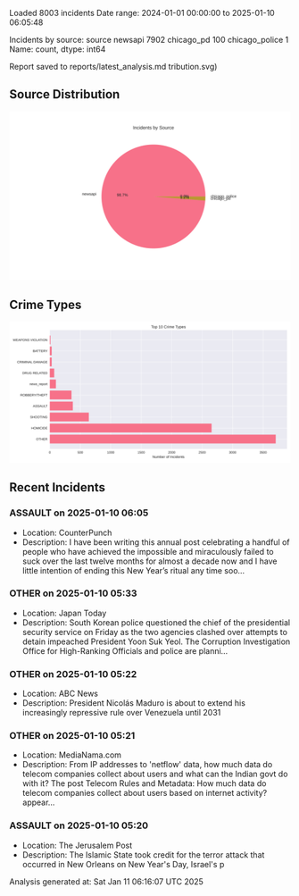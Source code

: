 
Loaded 8003 incidents
Date range: 2024-01-01 00:00:00 to 2025-01-10 06:05:48

Incidents by source:
source
newsapi           7902
chicago_pd         100
chicago_police       1
Name: count, dtype: int64

Report saved to reports/latest_analysis.md
tribution.svg)

## Source Distribution
![Source Distribution](images/source_distribution.svg)

## Crime Types
![Crime Types](images/crime_types.svg)

## Recent Incidents

### ASSAULT on 2025-01-10 06:05
- Location: CounterPunch
- Description: I have been writing this annual post celebrating a handful of people who have achieved the impossible and miraculously failed to suck over the last twelve months for almost a decade now and I have little intention of ending this New Year’s ritual any time soo…


### OTHER on 2025-01-10 05:33
- Location: Japan Today
- Description: South Korean police questioned the chief of the presidential security service on Friday as the two agencies clashed over attempts to detain impeached President Yoon Suk Yeol. The Corruption Investigation Office for High-Ranking Officials and police are planni…


### OTHER on 2025-01-10 05:22
- Location: ABC News
- Description: President Nicolás Maduro is about to extend his increasingly repressive rule over Venezuela until 2031


### OTHER on 2025-01-10 05:21
- Location: MediaNama.com
- Description: From IP addresses to 'netflow' data, how much data do telecom companies collect about users and what can the Indian govt do with it?
The post Telecom Rules and Metadata: How much data do telecom companies collect about users based on internet activity? appear…


### ASSAULT on 2025-01-10 05:20
- Location: The Jerusalem Post
- Description: The Islamic State took credit for the terror attack that occurred in New Orleans on New Year's Day, Israel's p

Analysis generated at: Sat Jan 11 06:16:07 UTC 2025
